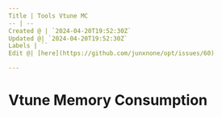```yaml
---
Title | Tools Vtune MC
-- | --
Created @ | `2024-04-20T19:52:30Z`
Updated @| `2024-04-20T19:52:30Z`
Labels | ``
Edit @| [here](https://github.com/junxnone/opt/issues/60)

---
```

# Vtune Memory Consumption
